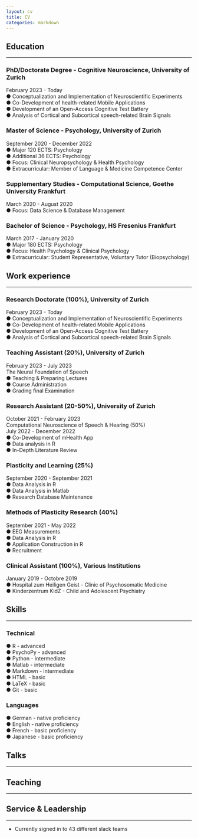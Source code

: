```yaml
---
layout: cv
title: CV
categories: markdown
---
```


## Education
---

### PhD/Doctorate Degree - Cognitive Neuroscience, University of Zurich  
February 2023 - Today  
● Conceptualization and Implementation of Neuroscientific Experiments  
● Co-Development of health-related Mobile Applications  
● Development of an Open-Access Cognitive Test Battery  
● Analysis of Cortical and Subcortical speech-related Brain Signals  

### Master of Science - Psychology, University of Zurich  
September 2020 - December 2022  
● Major 120 ECTS: Psychology  
● Additional 36 ECTS: Psychology  
● Focus: Clinical Neuropsychology & Health Psychology  
● Extracurricular: Member of Language & Medicine Competence Center  

### Supplementary Studies - Computational Science, Goethe University Frankfurt  
March 2020 - August 2020  
● Focus: Data Science & Database Management    

### Bachelor of Science - Psychology, HS Fresenius Frankfurt  
March 2017 - January 2020  
● Major 180 ECTS: Psychology  
● Focus: Health Psychology & Clinical Psychology  
● Extracurricular: Student Representative, Voluntary Tutor (Biopsychology)  

## Work experience
---

### Research Doctorate (100%), University of Zurich  
February 2023 - Today  
● Conceptualization and Implementation of Neuroscientific Experiments  
● Co-Development of health-related Mobile Applications  
● Development of an Open-Access Cognitive Test Battery  
● Analysis of Cortical and Subcortical speech-related Brain Signals  

### Teaching Assistant (20%), University of Zurich  
February 2023 - July 2023  
The Neural Foundation of Speech  
● Teaching & Preparing Lectures  
● Course Administration  
● Grading final Examination  

### Research Assistant (20-50%), University of Zurich  
October 2021 - February 2023  
Computational Neuroscience of Speech & Hearing (50%)  
July 2022 - December 2022  
● Co-Development of mHealth App  
● Data analysis in R  
● In-Depth Literature Review  

### Plasticity and Learning (25%)  
September 2020 - September 2021  
● Data Analysis in R  
● Data Analysis in Matlab  
● Research Database Maintenance  

### Methods of Plasticity Research (40%)  
September 2021 - May 2022  
● EEG Measurements  
● Data Analysis in R  
● Application Construction in R  
● Recruitment  

### Clinical Assistant (100%), Various Institutions  
January 2019 - Octobre 2019  
● Hospital zum Heiligen Geist - Clinic of Psychosomatic Medicine  
● Kinderzentrum KidZ - Child and Adolescent Psychiatry  

## Skills
---

### Technical
● R - advanced  
● PsychoPy - advanced  
● Python - intermediate  
● Matlab - intermediate  
● Markdown - intermediate  
● HTML - basic  
● LaTeX - basic  
● Git - basic  

### Languages 
● German - native proficiency  
● English - native proficiency  
● French - basic proficiency  
● Japanese - basic proficiency  

## Talks

---

## Teaching

---
  
## Service & Leadership

---

* Currently signed in to 43 different slack teams